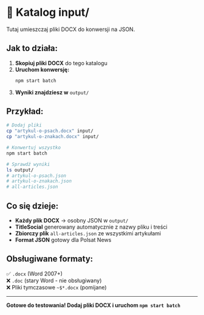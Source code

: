 # 📁 Katalog input/

Tutaj umieszczaj pliki DOCX do konwersji na JSON.

## Jak to działa:

1. **Skopiuj pliki DOCX** do tego katalogu
2. **Uruchom konwersję:**
   ```bash
   npm start batch
   ```
3. **Wyniki znajdziesz w** `output/`

## Przykład:

```bash
# Dodaj pliki
cp "artykul-o-psach.docx" input/
cp "artykul-o-znakach.docx" input/

# Konwertuj wszystko
npm start batch

# Sprawdź wyniki
ls output/
# artykul-o-psach.json
# artykul-o-znakach.json  
# all-articles.json
```

## Co się dzieje:

- **Każdy plik DOCX** → osobny JSON w `output/`
- **TitleSocial** generowany automatycznie z nazwy pliku i treści
- **Zbiorczy plik** `all-articles.json` ze wszystkimi artykułami
- **Format JSON** gotowy dla Polsat News

## Obsługiwane formaty:

✅ `.docx` (Word 2007+)  
❌ `.doc` (stary Word - nie obsługiwany)  
❌ Pliki tymczasowe `~$*.docx` (pomijane)

---

**Gotowe do testowania! Dodaj pliki DOCX i uruchom `npm start batch`** 